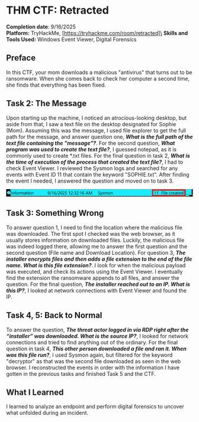 # THM CTF: Retracted

**Completion date**: 9/16/2025\
**Platform:** TryHackMe, [https://tryhackme.com/room/retracted]\
**Skills and Tools Used:** Windows Event Viewer, Digital Forensics

## Preface
In this CTF, your mom downloads a malicious "antivirus" that turns out to be ransomware. When she comes back to check her computer a second time, she finds that everything has been fixed.

## Task 2: The Message
Upon starting up the machine, I noticed an atrocious-looking desktop, but aside from that, I saw a text file on the desktop designated for Sophie (Mom). Assuming this was the message, I used file explorer to get the full path for the message, and answer question one, ***What is the full path of the text file containing the "message"?***. For the second question, ***What program was used to create the text file?***, I guessed notepad, as it is commonly used to create *.txt files. For the final question in task 2, ***What is the time of execution of the process that created the text file?***, I had to check Event Viewer. I reviewed the Sysmon logs and searched for any events with Event ID 11 that contain the keyword "SOPHIE.txt". After finding the event I needed, I answered the question and moved on to task 3.

![Event Viewer EventID 11](Screenshots/retracted/image.png)

## Task 3: Something Wrong
To answer question 1, I need to find the location where the malicious file was downloaded. The first spot I checked was the web browser, as it usually stores information on downloaded files. Luckily, the malicious file was indeed logged there, allowing me to answer the first question and the second question (File name and Download Location). For question 3, ***The installer encrypts files and then adds a file extension to the end of the file name. What is this file extension?***. I look for when the malicious payload was executed, and check its actions using the Event Viewer. I eventually find the extension the ransomware appends to all files, and answer the question. For the final question, ***The installer reached out to an IP. What is this IP?***, I looked at network connections with Event Viewer and found the IP. 

## Task 4, 5: Back to Normal
To answer the question, ***The threat actor logged in via RDP right after the “installer” was downloaded. What is the source IP?***, I looked for network connections and tried to find anything out of the ordinary. For the final question in task 4, ***This other person downloaded a file and ran it. When was this file run?***, I used Sysmon again, but filtered for the keyword "decryptor" as that was the second file downloaded as seen in the web browser. I reconstructed the events in order with the information I have gotten in the previous tasks and finished Task 5 and the CTF.

## What I Learned
I learned to analyze an endpoint and perform digital forensics to uncover what unfolded during an incident. 
